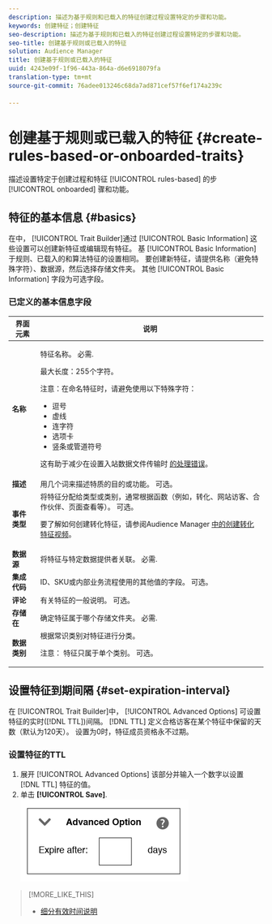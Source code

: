 ```yaml
---
description: 描述为基于规则和已载入的特征创建过程设置特定的步骤和功能。
keywords: 创建特征；创建特征
seo-description: 描述为基于规则和已载入的特征创建过程设置特定的步骤和功能。
seo-title: 创建基于规则或已载入的特征
solution: Audience Manager
title: 创建基于规则或已载入的特征
uuid: 4243e09f-1f96-443a-864a-d6e6918079fa
translation-type: tm+mt
source-git-commit: 76adee013246c68da7ad871cef57f6ef174a239c

---
```



# 创建基于规则或已载入的特征 {#create-rules-based-or-onboarded-traits}

描述设置特定于创建过程和特征 [!UICONTROL rules-based] 的步 [!UICONTROL onboarded] 骤和功能。

<!-- c_tb_rules_traits.xml -->

## 特征的基本信息 {#basics}

在中， [!UICONTROL Trait Builder]通过 [!UICONTROL Basic Information] 这些设置可以创建新特征或编辑现有特征。 基 [!UICONTROL Basic Information] 于规则、已载入的和算法特征的设置相同。 要创建新特征，请提供名称（避免特殊字符）、数据源，然后选择存储文件夹。 其他 [!UICONTROL Basic Information] 字段为可选字段。

<!-- c_tb_basics.xml -->

### 已定义的基本信息字段

<table id="table_42AEC7A5B22346C5BB996D2D36C56229"> 
 <thead> 
  <tr> 
   <th colname="col1" class="entry"> 界面元素 </th> 
   <th colname="col2" class="entry"> 说明 </th> 
  </tr> 
 </thead>
 <tbody> 
  <tr> 
   <td colname="col1"> <b><span class="uicontrol">名称</span></b> </td> 
   <td colname="col2"> <p>特征名称。 必需. </p> <p>最大长度：255个字符。 </p> <p> <p>注意：在命名特征时，请避免使用以下特殊字符： 
      <ul id="ul_AB38A333F21A4AA9B5656CBA69BA65E3"> 
       <li id="li_0E5033B540BC41E799075845388E85A7">逗号 </li> 
       <li id="li_B1A6C3E3FB98473A91E4675EE09460F0">虚线 </li> 
       <li id="li_579302FE34B64FE0AE3C751012839229">连字符 </li> 
       <li id="li_44890F738CC64E449CC2545D701ECBC7">选项卡 </li> 
       <li id="li_C203837501A94342923C99A7DAD1ED61">竖条或管道符号 </li> 
      </ul> </p> </p> <p>这有助于减少在设置入站数据文件传输时 <a href="../../integration/sending-audience-data/batch-data-transfer-explained/inbound-file-contents.md"> 的处理错误</a>。 </p> </td> 
  </tr> 
  <tr> 
   <td colname="col1"> <b><span class="uicontrol"> 描述</span></b> </td> 
   <td colname="col2"> 用几个词来描述特质的目的或功能。 可选。 </td> 
  </tr> 
  <tr> 
   <td colname="col1"> <b><span class="uicontrol"> 事件类型</span></b> </td> 
   <td colname="col2"> 将特征分配给类型或类别，通常根据函数（例如，转化、网站访客、合作伙伴、页面查看等）。 可选。 <p> 要了解如何创建转化特征，请参阅Audience Manager <a href="https://docs.adobe.com/content/help/en/audience-manager-learn/tutorials/build-and-manage-audiences/traits-and-segments/creating-conversion-traits.html">中的创建转化特征视频</a>。 </p></td> 
  </tr> 
  <tr> 
   <td colname="col1"> <b><span class="uicontrol"> 数据源</span></b> </td> 
   <td colname="col2"> 将特征与特定数据提供者关联。 必需. </td> 
  </tr> 
  <tr> 
   <td colname="col1"> <b><span class="uicontrol"> 集成代码</span></b> </td> 
   <td colname="col2"> ID、SKU或内部业务流程使用的其他值的字段。 可选。 </td> 
  </tr> 
  <tr> 
   <td colname="col1"> <b><span class="uicontrol"> 评论</span></b> </td> 
   <td colname="col2"> 有关特征的一般说明。 可选。 </td> 
  </tr> 
  <tr> 
   <td colname="col1"> <b><span class="uicontrol"> 存储在</span></b> </td> 
   <td colname="col2"> 确定特征属于哪个存储文件夹。 必需. </td> 
  </tr> 
  <tr> 
   <td colname="col1"> <b><span class="uicontrol"> 数据类别</span></b> </td> 
   <td colname="col2"> 根据常识类别对特征进行分类。 <p>注意： 特征只属于单个类别。 可选。 </p> </td> 
  </tr> 
 </tbody> 
</table>

## 设置特征到期间隔 {#set-expiration-interval}

在 [!UICONTROL Trait Builder]中， [!UICONTROL Advanced Options] 可设置特征的实时([!DNL TTL])间隔。 [!DNL TTL] 定义合格访客在某个特征中保留的天数（默认为120天）。 设置为0时，特征成员资格永不过期。

<!-- t_tb_ttl.xml -->

### 设置特征的TTL

1. 展开 [!UICONTROL Advanced Options] 该部分并输入一个数字以设置 [!DNL TTL] 特征的值。
2. 单击 **[!UICONTROL Save]**.
   ![](assets/TTL.png)

>[!MORE_LIKE_THIS]
>
>* [细分有效时间说明](../../features/traits/segment-ttl-explained.md)

